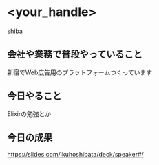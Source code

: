 # <your_handle>
shiba

## 会社や業務で普段やっていること
新宿でWeb広告用のプラットフォームつくっています

## 今日やること
Elixirの勉強とか

## 今日の成果
https://slides.com/ikuhoshibata/deck/speaker#/
